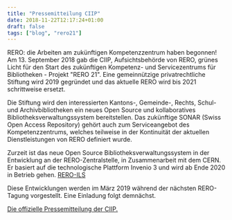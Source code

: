 ```yaml
---
title: "Pressemitteilung CIIP"
date: 2018-11-22T12:17:24+01:00
draft: false
tags: ["blog", "rero21"]
---
```


RERO: die Arbeiten am zukünftigen Kompetenzzentrum haben begonnen!
Am 13. September 2018 gab die CIIP, Aufsichtsbehörde von RERO, grünes Licht für den Start des zukünftigen Kompetenz- und Servicezentrums für Bibliotheken - Projekt "RERO 21". Eine gemeinnützige privatrechtliche Stiftung wird 2019 gegründet und das aktuelle RERO wird bis 2021 schrittweise ersetzt.

Die Stiftung wird den interessierten Kantons-, Gemeinde-, Rechts, Schul- und Archivbibliotheken ein neues Open Source und kollaboratives Bibliotheksverwaltungssystem bereitstellen. Das zukünftige SONAR (Swiss Open Access Repository) gehört auch zum Serviceangebot des Kompetenzzentrums, welches teilweise in der Kontinuität der aktuellen Dienstleistungen von RERO definiert wurde.

Zurzeit ist das neue Open Source Bibliotheksverwaltungssystem in der Entwicklung an der RERO-Zentralstelle, in Zusammenarbeit mit dem CERN. Er basiert auf die technologische Plattform Invenio 3 und wird ab Ende 2020 in Betrieb gehen. [RERO-ILS](https://ils.test.rero.ch)  

Diese Entwicklungen werden im März 2019 während der nächsten RERO-Tagung vorgestellt. Eine Einladung folgt demnächst.

[Die offizielle Pressemitteilung der CIIP.](https://www.rero.ch/pdfview.php?section=communique&filename=ciip_pressemitteilung.pdf)
